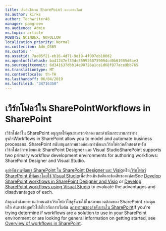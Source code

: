 ```yaml
---
title: เริ่มต้นใช้งาน SharePoint แบบออนไลน์
ms.author: kirks
author: Techwriter40
manager: pamgreen
ms.audience: Admin
ms.topic: article
ROBOTS: NOINDEX, NOFOLLOW
localization_priority: Normal
ms.collection: Adm_O365
ms.custom: ''
ms.assetid: 7ae05f21-eb16-4d71-9e19-4f097eb100d2
ms.openlocfilehash: ba41247ef33dc5599260739094cd0b61985d6ae3
ms.sourcegitcommit: 6d341637dbb14e90726a1ce1d68f077ace9bb765
ms.translationtype: MT
ms.contentlocale: th-TH
ms.lasthandoff: 06/04/2019
ms.locfileid: "34716350"
---
```

# <a name="workflows-in-sharepoint"></a><span data-ttu-id="c2b63-102">เวิร์กโฟลว์ใน SharePoint</span><span class="sxs-lookup"><span data-stu-id="c2b63-102">Workflows in SharePoint</span></span>

<span data-ttu-id="c2b63-103">เวิร์กโฟลว์ใน SharePoint อนุญาตให้คุณสามารถจำลอง และดำเนินกระบวนการทางธุรกิจ</span><span class="sxs-lookup"><span data-stu-id="c2b63-103">Workflows in SharePoint allow you to model and automate business processes.</span></span> <span data-ttu-id="c2b63-104">SharePoint สนับสนุนสภาพแวดล้อมการพัฒนาเวิร์กโฟลว์หลักสองสำหรับเวิร์กโฟลว์การเขียนแก้: SharePoint Designer และ Visual Studio</span><span class="sxs-lookup"><span data-stu-id="c2b63-104">SharePoint supports two primary workflow development environments for authoring workflows: SharePoint Designer and Visual Studio.</span></span> 

<span data-ttu-id="c2b63-105">ดู[ลำดับงานพัฒนา SharePoint ใน SharePoint Designer และ Visio](https://docs.microsoft.com/en-us/sharepoint/dev/general-development/develop-sharepoint-workflows-using-visual-studio)หรือ[เวิร์กโฟลว์ SharePoint ที่พัฒนาโดยใช้ Visual Studio](https://docs.microsoft.com/en-us/sharepoint/dev/general-development/develop-sharepoint-workflows-using-visual-studio)เพื่อประเมินข้อดีและข้อเสียของแต่ละ</span><span class="sxs-lookup"><span data-stu-id="c2b63-105">See [Develop SharePoint workflows in SharePoint Designer and Visio](https://docs.microsoft.com/en-us/sharepoint/dev/general-development/develop-sharepoint-workflows-using-visual-studio) or [Develop SharePoint workflows using Visual Studio](https://docs.microsoft.com/en-us/sharepoint/dev/general-development/develop-sharepoint-workflows-using-visual-studio) to evaluate the advantages and disadvantages of each.</span></span> 

<span data-ttu-id="c2b63-106">ถ้าคุณกำลังพยายามกำหนดถ้าเวิร์กโฟลว์โซลูชันจะใช้ในสภาพแวดล้อมของ SharePoint ของคุณ หรือ ค้นหาข้อมูลทั่วไปเกี่ยวกับการเริ่มต้น ดู[ภาพรวมของลำดับงานใน SharePoint](https://docs.microsoft.com/en-us/sharepoint/dev/general-development/get-started-with-workflows-in-sharepoint#overview-of-workflows-in-sharepoint)</span><span class="sxs-lookup"><span data-stu-id="c2b63-106">If you're trying determine if workflows are a solution to use in your SharePoint environment or are looking for general information on getting started, see [Overview of workflows in SharePoint](https://docs.microsoft.com/en-us/sharepoint/dev/general-development/get-started-with-workflows-in-sharepoint#overview-of-workflows-in-sharepoint).</span></span>